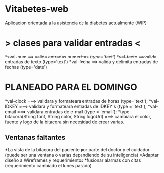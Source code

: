 # Vitabetes-web
Aplicacion orientada a la asistencia de la diabetes actualmente (WIP)
# > clases para validar entradas <
*sval-num ==> valida entradas numericas (type='text')
*val-texto ==>valida entradas de texto (type='text')
*val-fecha ==> valida y delimita entradas de fechas (type='date')
#  PLANEADO PARA EL DOMINGO
*val-clock ===> validara y formateara entradas de horas (type='text');
*val-IDKEY ===> validara y formateara entradas de IDKEY's (type = 'text');
*val-email ===> validara entradas de e-mail (type = 'email');
*type-bitacora(String font, String color, String logoUrl) ===> cambiara el color, fuente y logo de la bitacora sin necesidad de crear varias.
## Ventanas faltantes
*La vista de la bitacora del paciente por parte del doctor y el cuidador (puede ser una ventana o varias dependiendo de su
inteligencia)
*Adaptar diseño a Wireframes y requerimientos
*fusionar alarmas con citas (requerimiento cambiado el lunes pasado)